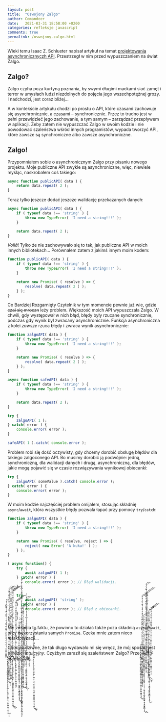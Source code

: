 ```yaml
---
layout: post
title:  "Oswojony Zalgo"
author: Comandeer
date:   2021-03-31 18:58:00 +0200
categories: refleksje javascript
comments: true
permalink: /oswojony-zalgo.html
---
```


Wieki temu Isaac Z. Schlueter napisał artykuł na temat [projektowania asynchronicznyczh API](https://blog.izs.me/2013/08/designing-apis-for-asynchrony). Przestrzegł w nim przed wypuszczaniem na świat Zalgo.

## Zalgo?

Zalgo czyha poza kurtyną poznania, by swymi długimi mackami siać zamęt i terror w umysłach ludzi niezdolnych do pojęcia jego wszechpotężnej grozy. I nadchodzi, jest coraz bliżej…

A w kontekście artykułu chodzi po prostu o API, które czasami zachowuje się asynchronicznie, a czasami – synchronicznie. Przez to trudno jest w pełni przewidzieć jego zachowanie, a tym samym – zarządzać przepływem w aplikacji. Żeby zatem nie wypuszczać Zalgo w swoim kodzie i nie powodować szaleństwa wśród innych programistów, wypada tworzyć API, które zawsze są synchroniczne albo zawsze asynchroniczne.

## Zalgo!

Przypomniałem sobie o asynchronicznym Zalgo przy pisaniu nowego projektu. Moje publiczne API zwykle są asynchroniczne, więc, niewiele myśląc, naskrobałem coś takiego:

```javascript
async function publicAPI( data ) {
	return data.repeat( 2 );
}
```

Teraz tylko jeszcze dodać jeszcze walidację przekazanych danych:

```javascript
async function publicAPI( data ) {
	if ( typeof data !== 'string' ) {
		throw new TypeError( 'I need a string!!!' );
	}

	return data.repeat( 2 );
}
```

_Voilà_! Tylko że nie zachowywało się to tak, jak publiczne API w moich innych bibliotekach… Porównałem zatem z jakimś innym moim kodem:

```javascript
function publicAPI( data ) {
	if ( typeof data !== 'string' ) {
		throw new TypeError( 'I need a string!!!' );
	}

	return new Promise( ( resolve ) => {
		resolve( data.repeat( 2 ) );
	} );
}
```

Co Bardziej Rozgarnięty Czytelnik w tym momencie pewnie już wie, gdzie ~~czai się mroczn~~ leży problem. Większość moich API wypuszczała Zalgo. W chwili, gdy występował w nich błąd, błędy były rzucane synchronicznie, podczas gdy wynik był zwracany asynchronicznie. Funkcja asynchroniczna z kolei _zawsze_ rzuca błędy i zwraca wynik asynchronicznie:

```javascript
function zalgoAPI( data ) {
	if ( typeof data !== 'string' ) {
		throw new TypeError( 'I need a string!!!' );
	}

	return new Promise( ( resolve ) => {
		resolve( data.repeat( 2 ) );
	} );
}

async function safeAPI( data ) {
	if ( typeof data !== 'string' ) {
		throw new TypeError( 'I need a string!!!' );
	}

	return data.repeat( 2 );
}

try {
	zalgoAPI( 1 );
} catch( error ) {
	console.error( error );
}

safeAPI( 1 ).catch( console.error );
```

Problem robi się dość oczywisty, gdy chcemy dorobić obsługę błędów dla takiego zalgoconego API. Bo musimy dorobić ją podwójnie: jedną, synchroniczną, dla walidacji danych i drugą, asynchroniczną, dla błędów, jakie mogą pojawić się w czasie rozwiązywania wynikowej obiecanki:

```javascript
try {
	zalgoAPI( someValue ).catch( console.error );
} catch( error ) {
	console.error( error );
}
```

W moim kodzie najczęściej problem omijałem, stosując składnię `async`/`await`, która wszystkie błędy pozwala łapać przy pomocy `try`/`catch`:

```javascript
function zalgoAPI( data ) {
	if ( typeof data !== 'string' ) {
		throw new TypeError( 'I need a string!!!' );
	}

	return new Promise( ( resolve, reject ) => {
		reject( new Error( 'A kuku!' ) );
	} );
}

( async function() {
	try {
		await zalgoAPI( 1 );
	} catch( error ) {
		console.error( error ); // Błąd walidacji.
	}

	try {
		await zalgoAPI( 'string' );
	} catch( error ) {
		console.error( error ); // Błąd z obiecanki.
	}
}() );
```

Nie zmienia to faktu, że powinno to działać także poza składnią `async`/`await`, przy wykorzystaniu samych `Promise`. Czeka mnie zatem nieco refaktoryzacji…

Chociaż dziwne, że tak długo wydawało mi się wręcz, że mój sposób jest bardziej _intuicyjny_. Czyżbym zaraził się szaleństwem Zalgo? <span aria-hidden="true">Przeċ̵̨̢̨͇̞̜̦̟̯̰̪̞̘̱̺͍̱̻̪̘̱̤̻̞͍̱̤͓̼̥͓͇̟̹̰͍̤͕̬̱̙̲̹̝͇̜̖̘̱̃̇͌̀̐̈͜͠ͅi̵̡̧̨̻̳̤͙͇̟͈͓̘̮̩͔̘̻͓͇̳͓̳̣̩̙̜͉̟͖̟͖̓́̄́̒͐̒͂̐́̈͑̅̌̌̀̓̈́̈́͐̽͆̎̿͛͆̌̿͛̂̈́̓̽̇̒͒̒̓̔͌͛̀̑̔̇̌̍̃̕̚̚͘̚͠͝͝ͅͅͅę̵̨̢̡̳̞̻̯͔͈̪̱̻͇̫̯̮̼͕̙̘̗̻̼̗̦͕̖̤͇͙͍̹̠̦̘̠̦͖̝̜͚̱̖̪̭͔̦͇͚̟͙̬͙̼͚̭̪̺͔͕̃̈́̄̄̂̓̈́̇͗͛͛́̈́̈́̑̃͛̒̓̓̈́̀̀̔̊̉̓̅̓̐̀͘͜͜͠͠ż̸̨̨̛̲̼̯͔̳͈̰͕̣̰̘̫̲͍̳̤͕̞͛̌̀̾̍̀͒̓͗̆͆̈́͗̒̋̇̾̅̏͆͊̀̄̃͆̅̔̒̊̋́̎̍̏̾̽̈́͒͒̋̂̈̓̅̌͊̾͂̓͆̅̍̀̅̒̍̃̄̈́̈́̂̚̚̕̕͘͝͝ͅ ̸̨̢̠̤̮̖̗̩͍͇̝̦̗̟̮͍̩̙̟͍̬͎̜͈̩́̈́̈́͊̆̍̓͐̇͒̀̆̂̇̊̅̑̇̉̉͋̄̑͋̏̋̉̍̋̌̓́̔͆͋̄̀̓̊̎̀͋̈́̽̒͆͒̅͛̿̆̿͘̕̚̕̕͘͜͜͜͝͝͝͠͝ͅͅt̸̡̧̡̧̧̖̤̖̩̫̲̭̪̥̠̗̳̮̙͖̣̱͇̳̹̟̩̟̙̳̤̟͔̦͕̳͙͓̯̫͍̼̯͚̪̲͈̙͔̘͈̣̀̓̓̊̒́͆̅̇̍̀͆̉̎̾͋̽̇͆͊͒͆͌̓̒́͐͆͂̂͗̅̏̈͋̆̓́͘͜͝͠͠͝ơ̵͔̜̙̮̤̖͈͚̞͎̖̩͚̱̥̟͓͙͓͕̩͒̄̔̈͒̉̾̏̔̏͂̾͛̽͒̄̈́̈̓̎͐͊̈́͌̿̽̉̍͐͋̅͋́̓̐̂̓̕͠͠͝͝͝ͅ ̴̧̢̧̨̡̤̖͔̩͙̝͚̻̞͇̗̰͚͔̻͙͍̩͕̱͉͙̥͓̲̜̩̩̝̭̰̦̦͕̰̲͎͎͉̣̦̰̩̺̣͖̣̗̦̥̗͎̀̑͊͊̈̔͊̐̅̒́̉̈́̆̓̈́̈́̄̈̆̆̀̽͊͐͌̑̍̏͑̄̃́̔͒̍̓͒̿̔̀͊̾̐͌̋͆̐̓̽̇̕̕̚͜͝ͅͅͅn̴̨̡̨̛̛͈͔̥̼̙͍̱̺̯̭̼̮̥͍̲̦̝̠̲̹͙̈́͐͑̊̓̔̉́̽͐̿͑͒̒́͂̄͊̏̈́̒̔̾̾̃̓͆̎̈͗̊͆̈́̅̓̔̊͑̾̎̈́͛̔̈́̓͆̀͗̊̈́͆̌͛̍̅͊̑̀̕̕̚͜͠͝͝ͅͅͅi̴̢̛̛̛̛̬͍͖̘̝͓͎͍̖̹̦̭̠͈̱͇͉̭̳͐̌́͛̿̈͒̐̏̃͐̓̈́̉̌́͗̍́̍̎̉̑̓̾̂̅̆̏̄̈͛̀͑̾̈́͆̈́̀̈́̈́́̿̈̊́̑͗̎̂̆̎͛̒̀̌̇̊͑͘͘̚͠͝͝͠ͅe̶̡̡̛͉͎̖̘͚̰͖̭̞͖̯͎͍̩̥͚̯̮̘̜̹̤̪̲̲̼̬̯͈̹̺̲̭͔̯̜̲͚̟̗̫̫̩͖̦̗̱̗͚̿̾̎̓͂̅̈́̐͛̅̒́̅̊́̄̒͛̆̽́̓̍̽̀̊̈́͒͊̓́̋̍͐͗̋̇̓̑̈́̉́͛́͒̃̓̇̌̌́͆̈́̅́̈́̿̈́̚̚̕͘̕̚͜͜͝͝͝͠͝ͅm̶̢̡̛͙̼̮̥̥͍̜̭͖̦̝̰̺̩̖̞̞̩͓̜̺̤̯͖̮̘̘̅̊̋̀̃͑̅̆̔̑̌͒̇̓̅̎̇̇͗̈́̃͋͑̈́̓̓̔̍͒̐̉̾̌̄̈̀̉̄̀̑̉̆̈̆̽̈́̄͒͊̓͂̒̕̚͘͘͘͝͠͝͝͝͝ͅơ̵̢̧̡̢̡̻͍̼̝̮̟͈̪̖̠͇̱͖̗̫̪̥͙̞̞̠͖͉̳̗̠̲͉̱̳͓̭͖̹̦̱̟̟̇́̀́͂̈̔̆͌́̉̈̋̈̈̾̈́̐̈̿̊͌̿̆̔̑͒̔̌̒̏͘̕͘͘͜͜͝ͅż̷̧̢̢͕̦̮̭̭̬͇͖̘̠̥̤̘͓̤̟͇͍͉͉̰̬̟̪͙̫̪̱̹͈̯͇͓̻͖̼͎̳̬̙̬͖̪͇͔͙̻̠̮̼̣̙̲̘͕̼̱̜͗̂͑̈́̈̐́͌̈́͂͐̈́̊̉̈́͒̓̾͊̽̓̀̌̂̀̾̏̋̏͋͌̏͒͛͐͗͂̄̾̾̅̈͛͑̇́̀̇̐̿̆̅́́̌͌̈́̔͆͒̌̔̒͌͛́͂̚͝ͅl̴̢̢̞̭̝̫̬̼̩̜͍̟̱̫̱̣͚̦͖̪̳̘̗̭͇̖̼̫͕̪̐̊̓͋͊̒̓̄̍̀̀̈́̐̿̽̋̆́̄̒̈͊̒̄̂͆͋̒̋̓̈́̾͐̈́̀͛̐̆͊̈́̋̃͊̕̕̕͜͝͠i̴̢̬̞̯̞̫̖̽̓̌̈́̀̎̀͆̉͑̃͆͊̃̎̔̀̄̌͑̈̉̔̆̊̔́̕͘̕͘̚͘͝w̷̨̢̨̛̛̛̛̛͈̪̦̙̣̦̯͖̺̜̻̮͉͇̣̤̼̥̖̬̱̳̯̰̠̘͍̻̌̒̿͂̆̿̓̃̌̂͆̔̉́̍͆͑͊̏̋̈́̑̊̉̉͌̿̏̾̑̒̒̍̀͆̀̊̍͑̇̒̈́̆́̃͛̊͛̆̓̉̍̚̕̕͘͘̚͘̚͜͝͠ͅe̷̜̠̝̠̱̞̗̎͐̾…̷̧̡̡̙̩̬̠̥͚͔͉̘̱̥͚̩̜͖̠͕̟͉̤͉͔͍̼͚̦̟̜̥̘͍̝͙̤̻̠͇̤͈͔̬̦̙̥̩͖̗̊̑͊̒͋͗̓̈́̅͌̀̅͆̍̇͋̈̀̋̈́̎̈́̋́͘̕͜͜͝ͅ</span>
